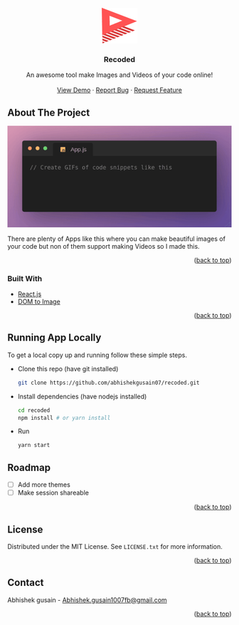 <div id="top"></div>
<!-- PROJECT LOGO -->
<br />
<div align="center">
  <a href="https://code-recoded.netlify.app/">
    <img src="public/app_logo.svg" alt="Logo" width="80" height="80">
  </a>

  <h3 align="center">Recoded</h3>

  <p align="center">
    An awesome tool make Images and Videos of your code online!
    <br />
    <br />
    <a href="https://code-recoded.netlify.app/">View Demo</a>
    ·
    <a href="https://github.com/abhishekgusain07/recoded/issues">Report Bug</a>
    ·
    <a href="https://github.com/abhishekgusain07/recoded/issues">Request Feature</a>
  </p>
</div>


<!-- ABOUT THE PROJECT -->
## About The Project

![[Project Preview]](./preview.gif)

There are plenty of Apps like this where you can make beautiful images of your code but non of them support making Videos so I made this.

<p align="right">(<a href="#top">back to top</a>)</p>



### Built With

* [React.js](https://reactjs.org/)
* [DOM to Image](https://github.com/tsayen/dom-to-image)

<p align="right">(<a href="#top">back to top</a>)</p>



<!-- GETTING STARTED -->
## Running App Locally

To get a local copy up and running follow these simple steps.

* Clone this repo (have git installed)
  ```sh
  git clone https://github.com/abhishekgusain07/recoded.git
  ```
* Install dependencies (have nodejs installed)
  ```sh
  cd recoded
  npm install # or yarn install
  ```
* Run
  ```sh
  yarn start
  ```




<!-- ROADMAP -->
## Roadmap

- [ ] Add more themes
- [ ] Make session shareable

<p align="right">(<a href="#top">back to top</a>)</p>


<!-- LICENSE -->
## License

Distributed under the MIT License. See `LICENSE.txt` for more information.

<p align="right">(<a href="#top">back to top</a>)</p>



<!-- CONTACT -->
## Contact

Abhishek gusain - Abhishek.gusain1007fb@gmail.com


<p align="right">(<a href="#top">back to top</a>)</p>
